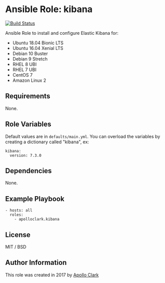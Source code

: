 # Ansible Role: kibana

[![Build Status](https://travis-ci.org/apolloclark/ansible-role-kibana.svg?branch=master)](https://travis-ci.org/apolloclark/ansible-role-kibana)

Ansible Role to install and configure Elastic Kibana for:
- Ubuntu 18.04 Bionic LTS
- Ubuntu 16.04 Xenial LTS
- Debian 10 Buster
- Debian 9 Stretch
- RHEL 8 UBI
- RHEL 7 UBI
- CentOS 7
- Amazon Linux 2

## Requirements

None.

## Role Variables

Default values are in `defaults/main.yml`. You can overload the variables by
creating a dictionary called "kibana", ex:

    kibana:
      version: 7.3.0

## Dependencies

None.

## Example Playbook

    - hosts: all
      roles:
        - apolloclark.kibana

## License

MIT / BSD

## Author Information

This role was created in 2017 by [Apollo Clark](https://www.apolloclark.com/)
